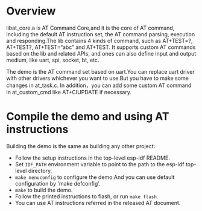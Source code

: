 # Overview
libat_core.a is AT Command Core,and it is the core of AT command, including the default AT instruction set, the AT command parsing, execution and responding.The lib contains 4 kinds of command, such as AT+TEST=?, AT+TEST?, AT+TEST=“abc” and AT+TEST. It supports custom AT commands based on the lib and related APIs, and ones can also define input and output medium, like uart, spi, socket, bt, etc.

The demo is the AT command set based on uart.You can replace uart driver with other drivers whichever you want to use.But you have to make some changes in at_task.c. In addition，you can add some custom AT command in at_custom_cmd like AT+CIUPDATE if necessary.

# Compile the demo and using AT instructions
Building the demo is the same as building any other project:

* Follow the setup instructions in the top-level esp-idf README.
* Set `IDF_PATH` environment variable to point to the path to the esp-idf top-level directory.
* `make menuconfig` to configure the demo.And you can use default configuration by 'make defconfig'.
* `make` to build the demo.
* Follow the printed instructions to flash, or run `make flash`.
* You can use AT instructions referred in the released AT document.


